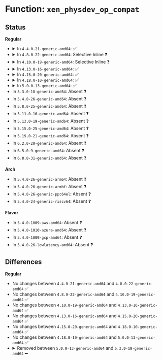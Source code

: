 # Function: <code>xen_physdev_op_compat</code>

## Status
<b>Regular</b>
<ul>
<li>
<details>
<summary>In <code>4.4.0-21-generic-amd64</code>: ✅</summary>

```c
int xen_physdev_op_compat(int cmd, void * arg)
```

```json
{
  "name": "xen_physdev_op_compat",
  "collision_type": "Unique Global",
  "inline_type": "No",
  "funcs": [
    {
      "addr": 18446744071583844208,
      "name": "xen_physdev_op_compat",
      "external": true,
      "loc": "drivers/xen/fallback.c:47",
      "file": "drivers/xen/fallback.c",
      "inline": "seen, unknown",
      "caller_inline": [],
      "caller_func": [
        "arch/x86/xen/enlighten.c:xen_set_iopl_mask",
        "arch/x86/xen/enlighten.c:xen_start_kernel",
        "drivers/xen/events/events_base.c:xen_test_irq_shared",
        "drivers/xen/events/events_base.c:pirq_query_unmask",
        "drivers/xen/events/events_base.c:eoi_pirq",
        "drivers/xen/events/events_base.c:xen_bind_pirq_gsi_to_irq",
        "drivers/xen/events/events_base.c:xen_allocate_pirq_msi",
        "drivers/xen/events/events_base.c:xen_destroy_irq",
        "drivers/xen/events/events_base.c:xen_irq_resume",
        "drivers/xen/events/events_base.c:xen_init_IRQ",
        "drivers/xen/dbgp.c:xen_dbgp_op",
        "arch/x86/pci/xen.c:xen_initdom_restore_msi_irqs",
        "arch/x86/pci/xen.c:xen_initdom_restore_msi_irqs",
        "arch/x86/pci/xen.c:xen_initdom_setup_msi_irqs",
        "arch/x86/pci/xen.c:xen_initdom_setup_msi_irqs",
        "arch/x86/pci/xen.c:acpi_register_gsi_xen"
      ]
    }
  ],
  "symbols": [
    {
      "addr": 18446744071583844208,
      "name": "xen_physdev_op_compat",
      "section": ".text",
      "bind": "STB_GLOBAL",
      "size": 162
    }
  ]
}
```
</details>
</li>
<li>
<details>
<summary>In <code>4.8.0-22-generic-amd64</code>: Selective Inline ❓</summary>

```c
int xen_physdev_op_compat(int cmd, void * arg)
```

```json
{
  "name": "xen_physdev_op_compat",
  "collision_type": "Unique Global",
  "inline_type": "Selective",
  "funcs": [
    {
      "addr": 18446744071584173808,
      "name": "xen_physdev_op_compat",
      "external": true,
      "loc": "drivers/xen/fallback.c:47",
      "file": "drivers/xen/fallback.c",
      "inline": "not declared, inlined",
      "caller_inline": [],
      "caller_func": [
        "arch/x86/xen/enlighten.c:xen_start_kernel",
        "arch/x86/xen/enlighten.c:xen_set_iopl_mask",
        "drivers/xen/events/events_base.c:xen_init_IRQ",
        "drivers/xen/events/events_base.c:xen_irq_resume",
        "drivers/xen/events/events_base.c:xen_test_irq_shared",
        "drivers/xen/events/events_base.c:xen_destroy_irq",
        "drivers/xen/events/events_base.c:xen_allocate_pirq_msi",
        "drivers/xen/events/events_base.c:xen_bind_pirq_gsi_to_irq",
        "drivers/xen/events/events_base.c:eoi_pirq",
        "drivers/xen/events/events_base.c:pirq_query_unmask",
        "drivers/xen/dbgp.c:xen_dbgp_op",
        "arch/x86/pci/xen.c:xen_initdom_restore_msi_irqs",
        "arch/x86/pci/xen.c:xen_initdom_restore_msi_irqs",
        "arch/x86/pci/xen.c:xen_initdom_setup_msi_irqs",
        "arch/x86/pci/xen.c:xen_initdom_setup_msi_irqs",
        "arch/x86/pci/xen.c:acpi_register_gsi_xen"
      ]
    }
  ],
  "symbols": [
    {
      "addr": 18446744071584173808,
      "name": "xen_physdev_op_compat",
      "section": ".text",
      "bind": "STB_GLOBAL",
      "size": 162
    }
  ]
}
```
</details>
</li>
<li>
<details>
<summary>In <code>4.10.0-19-generic-amd64</code>: Selective Inline ❓</summary>

```c
int xen_physdev_op_compat(int cmd, void * arg)
```

```json
{
  "name": "xen_physdev_op_compat",
  "collision_type": "Unique Global",
  "inline_type": "Selective",
  "funcs": [
    {
      "addr": 18446744071584355200,
      "name": "xen_physdev_op_compat",
      "external": true,
      "loc": "drivers/xen/fallback.c:47",
      "file": "drivers/xen/fallback.c",
      "inline": "not declared, inlined",
      "caller_inline": [],
      "caller_func": [
        "arch/x86/xen/enlighten.c:xen_start_kernel",
        "arch/x86/xen/enlighten.c:xen_set_iopl_mask",
        "drivers/xen/events/events_base.c:xen_init_IRQ",
        "drivers/xen/events/events_base.c:xen_irq_resume",
        "drivers/xen/events/events_base.c:xen_test_irq_shared",
        "drivers/xen/events/events_base.c:xen_destroy_irq",
        "drivers/xen/events/events_base.c:xen_allocate_pirq_msi",
        "drivers/xen/events/events_base.c:xen_bind_pirq_gsi_to_irq",
        "drivers/xen/events/events_base.c:eoi_pirq",
        "drivers/xen/events/events_base.c:pirq_query_unmask",
        "drivers/xen/dbgp.c:xen_dbgp_op",
        "arch/x86/pci/xen.c:xen_initdom_restore_msi_irqs",
        "arch/x86/pci/xen.c:xen_initdom_restore_msi_irqs",
        "arch/x86/pci/xen.c:xen_initdom_setup_msi_irqs",
        "arch/x86/pci/xen.c:xen_initdom_setup_msi_irqs",
        "arch/x86/pci/xen.c:acpi_register_gsi_xen"
      ]
    }
  ],
  "symbols": [
    {
      "addr": 18446744071584355200,
      "name": "xen_physdev_op_compat",
      "section": ".text",
      "bind": "STB_GLOBAL",
      "size": 162
    }
  ]
}
```
</details>
</li>
<li>
<details>
<summary>In <code>4.13.0-16-generic-amd64</code>: ✅</summary>

```c
int xen_physdev_op_compat(int cmd, void * arg)
```

```json
{
  "name": "xen_physdev_op_compat",
  "collision_type": "Unique Global",
  "inline_type": "No",
  "funcs": [
    {
      "addr": 18446744071584436720,
      "name": "xen_physdev_op_compat",
      "external": true,
      "loc": "drivers/xen/fallback.c:47",
      "file": "drivers/xen/fallback.c",
      "inline": "seen, unknown",
      "caller_inline": [],
      "caller_func": [
        "arch/x86/xen/enlighten_pv.c:xen_start_kernel",
        "arch/x86/xen/enlighten_pv.c:xen_set_iopl_mask",
        "drivers/xen/events/events_base.c:xen_init_IRQ",
        "drivers/xen/events/events_base.c:xen_irq_resume",
        "drivers/xen/events/events_base.c:xen_test_irq_shared",
        "drivers/xen/events/events_base.c:xen_destroy_irq",
        "drivers/xen/events/events_base.c:xen_allocate_pirq_msi",
        "drivers/xen/events/events_base.c:xen_bind_pirq_gsi_to_irq",
        "drivers/xen/events/events_base.c:eoi_pirq",
        "drivers/xen/events/events_base.c:pirq_query_unmask",
        "drivers/xen/dbgp.c:xen_dbgp_op",
        "arch/x86/pci/xen.c:xen_initdom_restore_msi_irqs",
        "arch/x86/pci/xen.c:xen_initdom_restore_msi_irqs",
        "arch/x86/pci/xen.c:xen_initdom_setup_msi_irqs",
        "arch/x86/pci/xen.c:xen_initdom_setup_msi_irqs",
        "arch/x86/pci/xen.c:acpi_register_gsi_xen"
      ]
    }
  ],
  "symbols": [
    {
      "addr": 18446744071584436720,
      "name": "xen_physdev_op_compat",
      "section": ".text",
      "bind": "STB_GLOBAL",
      "size": 155
    }
  ]
}
```
</details>
</li>
<li>
<details>
<summary>In <code>4.15.0-20-generic-amd64</code>: ✅</summary>

```c
int xen_physdev_op_compat(int cmd, void * arg)
```

```json
{
  "name": "xen_physdev_op_compat",
  "collision_type": "Unique Global",
  "inline_type": "No",
  "funcs": [
    {
      "addr": 18446744071584845136,
      "name": "xen_physdev_op_compat",
      "external": true,
      "loc": "drivers/xen/fallback.c:47",
      "file": "drivers/xen/fallback.c",
      "inline": "seen, unknown",
      "caller_inline": [],
      "caller_func": [
        "arch/x86/xen/enlighten_pv.c:xen_start_kernel",
        "arch/x86/xen/enlighten_pv.c:xen_set_iopl_mask",
        "drivers/xen/events/events_base.c:xen_init_IRQ",
        "drivers/xen/events/events_base.c:xen_irq_resume",
        "drivers/xen/events/events_base.c:xen_test_irq_shared",
        "drivers/xen/events/events_base.c:xen_destroy_irq",
        "drivers/xen/events/events_base.c:xen_allocate_pirq_msi",
        "drivers/xen/events/events_base.c:xen_bind_pirq_gsi_to_irq",
        "drivers/xen/events/events_base.c:eoi_pirq",
        "drivers/xen/events/events_base.c:pirq_query_unmask",
        "drivers/xen/dbgp.c:xen_dbgp_op",
        "arch/x86/pci/xen.c:xen_initdom_restore_msi_irqs",
        "arch/x86/pci/xen.c:xen_initdom_restore_msi_irqs",
        "arch/x86/pci/xen.c:xen_initdom_setup_msi_irqs",
        "arch/x86/pci/xen.c:xen_initdom_setup_msi_irqs",
        "arch/x86/pci/xen.c:acpi_register_gsi_xen"
      ]
    }
  ],
  "symbols": [
    {
      "addr": 18446744071584845136,
      "name": "xen_physdev_op_compat",
      "section": ".text",
      "bind": "STB_GLOBAL",
      "size": 161
    }
  ]
}
```
</details>
</li>
<li>
<details>
<summary>In <code>4.18.0-10-generic-amd64</code>: ✅</summary>

```c
int xen_physdev_op_compat(int cmd, void * arg)
```

```json
{
  "name": "xen_physdev_op_compat",
  "collision_type": "Unique Global",
  "inline_type": "No",
  "funcs": [
    {
      "addr": 18446744071585075984,
      "name": "xen_physdev_op_compat",
      "external": true,
      "loc": "drivers/xen/fallback.c:47",
      "file": "drivers/xen/fallback.c",
      "inline": "seen, unknown",
      "caller_inline": [],
      "caller_func": [
        "arch/x86/xen/enlighten_pv.c:xen_start_kernel",
        "arch/x86/xen/enlighten_pv.c:xen_set_iopl_mask",
        "drivers/xen/events/events_base.c:xen_init_IRQ",
        "drivers/xen/events/events_base.c:xen_irq_resume",
        "drivers/xen/events/events_base.c:xen_test_irq_shared",
        "drivers/xen/events/events_base.c:xen_destroy_irq",
        "drivers/xen/events/events_base.c:xen_allocate_pirq_msi",
        "drivers/xen/events/events_base.c:xen_bind_pirq_gsi_to_irq",
        "drivers/xen/events/events_base.c:eoi_pirq",
        "drivers/xen/events/events_base.c:pirq_query_unmask",
        "drivers/xen/pci.c:xen_mcfg_late",
        "drivers/xen/dbgp.c:xen_dbgp_op",
        "arch/x86/pci/xen.c:xen_initdom_restore_msi_irqs",
        "arch/x86/pci/xen.c:xen_initdom_restore_msi_irqs",
        "arch/x86/pci/xen.c:xen_initdom_setup_msi_irqs",
        "arch/x86/pci/xen.c:xen_initdom_setup_msi_irqs",
        "arch/x86/pci/xen.c:acpi_register_gsi_xen"
      ]
    }
  ],
  "symbols": [
    {
      "addr": 18446744071585075984,
      "name": "xen_physdev_op_compat",
      "section": ".text",
      "bind": "STB_GLOBAL",
      "size": 146
    }
  ]
}
```
</details>
</li>
<li>
<details>
<summary>In <code>5.0.0-13-generic-amd64</code>: ✅</summary>

```c
int xen_physdev_op_compat(int cmd, void * arg)
```

```json
{
  "name": "xen_physdev_op_compat",
  "collision_type": "Unique Global",
  "inline_type": "No",
  "funcs": [
    {
      "addr": 18446744071585185616,
      "name": "xen_physdev_op_compat",
      "external": true,
      "loc": "drivers/xen/fallback.c:47",
      "file": "drivers/xen/fallback.c",
      "inline": "seen, unknown",
      "caller_inline": [],
      "caller_func": [
        "arch/x86/xen/enlighten_pv.c:xen_start_kernel",
        "arch/x86/xen/enlighten_pv.c:xen_set_iopl_mask",
        "drivers/xen/events/events_base.c:xen_init_IRQ",
        "drivers/xen/events/events_base.c:xen_irq_resume",
        "drivers/xen/events/events_base.c:xen_test_irq_shared",
        "drivers/xen/events/events_base.c:xen_destroy_irq",
        "drivers/xen/events/events_base.c:xen_allocate_pirq_msi",
        "drivers/xen/events/events_base.c:xen_bind_pirq_gsi_to_irq",
        "drivers/xen/events/events_base.c:eoi_pirq",
        "drivers/xen/events/events_base.c:pirq_query_unmask",
        "drivers/xen/pci.c:xen_mcfg_late",
        "drivers/xen/dbgp.c:xen_dbgp_op",
        "arch/x86/pci/xen.c:xen_initdom_restore_msi_irqs",
        "arch/x86/pci/xen.c:xen_initdom_restore_msi_irqs",
        "arch/x86/pci/xen.c:xen_initdom_setup_msi_irqs",
        "arch/x86/pci/xen.c:xen_initdom_setup_msi_irqs",
        "arch/x86/pci/xen.c:acpi_register_gsi_xen"
      ]
    }
  ],
  "symbols": [
    {
      "addr": 18446744071585185616,
      "name": "xen_physdev_op_compat",
      "section": ".text",
      "bind": "STB_GLOBAL",
      "size": 157
    }
  ]
}
```
</details>
</li>
<li>
In <code>5.3.0-18-generic-amd64</code>: Absent ❓
</li>
<li>
In <code>5.4.0-26-generic-amd64</code>: Absent ❓
</li>
<li>
In <code>5.8.0-25-generic-amd64</code>: Absent ❓
</li>
<li>
In <code>5.11.0-16-generic-amd64</code>: Absent ❓
</li>
<li>
In <code>5.13.0-19-generic-amd64</code>: Absent ❓
</li>
<li>
In <code>5.15.0-25-generic-amd64</code>: Absent ❓
</li>
<li>
In <code>5.19.0-21-generic-amd64</code>: Absent ❓
</li>
<li>
In <code>6.2.0-20-generic-amd64</code>: Absent ❓
</li>
<li>
In <code>6.5.0-9-generic-amd64</code>: Absent ❓
</li>
<li>
In <code>6.8.0-31-generic-amd64</code>: Absent ❓
</li>
</ul>
<b>Arch</b>
<ul>
<li>
In <code>5.4.0-26-generic-arm64</code>: Absent ❓
</li>
<li>
In <code>5.4.0-26-generic-armhf</code>: Absent ❓
</li>
<li>
In <code>5.4.0-26-generic-ppc64el</code>: Absent ❓
</li>
<li>
In <code>5.4.0-24-generic-riscv64</code>: Absent ❓
</li>
</ul>
<b>Flavor</b>
<ul>
<li>
In <code>5.4.0-1009-aws-amd64</code>: Absent ❓
</li>
<li>
In <code>5.4.0-1010-azure-amd64</code>: Absent ❓
</li>
<li>
In <code>5.4.0-1009-gcp-amd64</code>: Absent ❓
</li>
<li>
In <code>5.4.0-26-lowlatency-amd64</code>: Absent ❓
</li>
</ul>

## Differences
<b>Regular</b>
<ul>
<li>
No changes between <code>4.4.0-21-generic-amd64</code> and <code>4.8.0-22-generic-amd64</code> ✅
</li>
<li>
No changes between <code>4.8.0-22-generic-amd64</code> and <code>4.10.0-19-generic-amd64</code> ✅
</li>
<li>
No changes between <code>4.10.0-19-generic-amd64</code> and <code>4.13.0-16-generic-amd64</code> ✅
</li>
<li>
No changes between <code>4.13.0-16-generic-amd64</code> and <code>4.15.0-20-generic-amd64</code> ✅
</li>
<li>
No changes between <code>4.15.0-20-generic-amd64</code> and <code>4.18.0-10-generic-amd64</code> ✅
</li>
<li>
No changes between <code>4.18.0-10-generic-amd64</code> and <code>5.0.0-13-generic-amd64</code> ✅
</li>
<li>
<details>
<summary>Removed between <code>5.0.0-13-generic-amd64</code> and <code>5.3.0-18-generic-amd64</code> ➖</summary>

```c
int xen_physdev_op_compat(int cmd, void * arg)
```
</details>
</li>
</ul>
